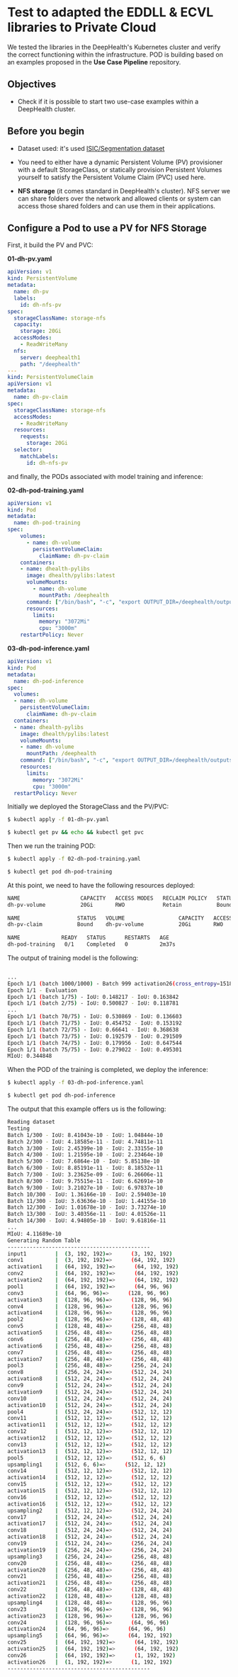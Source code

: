 # Test to adapted the EDDLL & ECVL libraries to Private Cloud

We tested the libraries in the DeepHealth's Kubernetes cluster and verify the correct functioning within the infrastructure. POD is building based on an examples proposed in the **Use Case Pipeline** repository.

## Objectives

- Check if it is possible to start two use-case examples within a DeepHealth cluster.

## Before you begin

- Dataset used: it's used [ISIC/Segmentation dataset](https://github.com/deephealthproject/use_case_pipeline/blob/master/README.md)

- You need to either have a dynamic Persistent Volume (PV) provisioner with a default StorageClass, or statically provision Persistent Volumes yourself to satisfy the Persistent Volume Claim (PVC) used here.

- **NFS storage** (it comes standard in DeepHealth's cluster). NFS server we can share folders over the network and allowed clients or system can access those shared folders and can use them in their applications.

## Configure a Pod to use a PV for NFS Storage

First, it build the PV and PVC:

**01-dh-pv.yaml**
```yaml
apiVersion: v1
kind: PersistentVolume
metadata:
  name: dh-pv
  labels:
    id: dh-nfs-pv
spec:
  storageClassName: storage-nfs
  capacity:
    storage: 20Gi
  accessModes:
    - ReadWriteMany
  nfs:
    server: deephealth1
    path: "/deephealth"
---
kind: PersistentVolumeClaim
apiVersion: v1
metadata:
  name: dh-pv-claim
spec:
  storageClassName: storage-nfs
  accessModes:
    - ReadWriteMany
  resources:
    requests:
      storage: 20Gi
  selector:
    matchLabels:
      id: dh-nfs-pv
```

and finally, the PODs associated with model training and inference:

**02-dh-pod-training.yaml**
```yaml
apiVersion: v1
kind: Pod
metadata:
  name: dh-pod-training
spec:
    volumes:
      - name: dh-volume
        persistentVolumeClaim:
          claimName: dh-pv-claim
    containers:
    - name: dhealth-pylibs
      image: dhealth/pylibs:latest
      volumeMounts:
        - name: dh-volume
          mountPath: /deephealth
      command: ["/bin/bash", "-c", "export OUTPUT_DIR=/deephealth/outputs; mkdir $OUTPUT_DIR/trash; python3 /deephealth/examples/use_case_pipeline/skin_lesion_segmentation_training.py /deephealth/dataset/isic_segmentation/isic_segmentation.yml --out-dir $OUTPUT_DIR --epochs 1 --batch-size 2"]
      resources:
        limits:
          memory: "3072Mi"
          cpu: "3000m"
    restartPolicy: Never
```

**03-dh-pod-inference.yaml**
```yaml
apiVersion: v1
kind: Pod
metadata:
  name: dh-pod-inference
spec:
  volumes:
  - name: dh-volume
    persistentVolumeClaim:
      claimName: dh-pv-claim
  containers:
  - name: dhealth-pylibs
    image: dhealth/pylibs:latest
    volumeMounts:
    - name: dh-volume
      mountPath: /deephealth
    command: ["/bin/bash", "-c", "export OUTPUT_DIR=/deephealth/outputs; mkdir $OUTPUT_DIR/trash; python3 /deephealth/examples/use_case_pipeline/skin_lesion_segmentation_inference.py /deephealth/dataset/isic_segmentation/isic_segmentation.yml /deephealth/examples/use_case_pipeline/isic_segm_checkpoint.bin --out-dir $OUTPUT_DIR --batch-size 2"]
    resources:
      limits:
        memory: "3072Mi"
        cpu: "3000m"
  restartPolicy: Never
```
Initially we deployed the StorageClass and the PV/PVC:

```bash
$ kubectl apply -f 01-dh-pv.yaml 

$ kubectl get pv && echo && kubectl get pvc 
```

Then we run the training POD:

```bash
$ kubectl apply -f 02-dh-pod-training.yaml

$ kubectl get pod dh-pod-training 
```

At this point, we need to have the following resources deployed:

```bash
NAME                   CAPACITY   ACCESS MODES   RECLAIM POLICY   STATUS   CLAIM                    STORAGECLASS   REASON   AGE
dh-pv-volume           20Gi       RWO            Retain           Bound    default/dh-pv-claim      nfs-storage             2m42s
 
NAME                  STATUS   VOLUME                 CAPACITY   ACCESS MODES   STORAGECLASS    AGE
dh-pv-claim           Bound    dh-pv-volume           20Gi       RWO            nfs-storage     2m42s
 
NAME             READY   STATUS      RESTARTS   AGE
dh-pod-training   0/1    Completed   0          2m37s
```

The output of training model is the following:

```bash

...
Epoch 1/1 (batch 1000/1000) - Batch 999 activation26(cross_entropy=15185.451,mean_squared_error=0.130)
Epoch 1/1 - Evaluation
Epoch 1/1 (batch 1/75) - IoU: 0.148217 - IoU: 0.163842
Epoch 1/1 (batch 2/75) - IoU: 0.500827 - IoU: 0.118781
...
Epoch 1/1 (batch 70/75) - IoU: 0.530869 - IoU: 0.136603
Epoch 1/1 (batch 71/75) - IoU: 0.454752 - IoU: 0.153192
Epoch 1/1 (batch 72/75) - IoU: 0.66641 - IoU: 0.368638
Epoch 1/1 (batch 73/75) - IoU: 0.192579 - IoU: 0.291509
Epoch 1/1 (batch 74/75) - IoU: 0.179956 - IoU: 0.647544
Epoch 1/1 (batch 75/75) - IoU: 0.279022 - IoU: 0.495301
MIoU: 0.344848
```
When the POD of the training is completed, we deploy the inference:

```bash
$ kubectl apply -f 03-dh-pod-inference.yaml

$ kubectl get pod dh-pod-inference
```

The output that this example offers us is the following:
```bash
Reading dataset
Testing
Batch 1/300 - IoU: 8.41043e-10 - IoU: 1.04844e-10
Batch 2/300 - IoU: 4.18585e-11 - IoU: 4.74811e-11
Batch 3/300 - IoU: 2.45399e-10 - IoU: 2.33155e-10
Batch 4/300 - IoU: 1.21595e-10 - IoU: 2.23464e-10
Batch 5/300 - IoU: 7.6864e-10 - IoU: 5.85138e-10
Batch 6/300 - IoU: 8.85191e-11 - IoU: 8.18532e-11
Batch 7/300 - IoU: 3.23625e-09 - IoU: 6.26606e-11
Batch 8/300 - IoU: 9.75515e-11 - IoU: 6.62691e-10
Batch 9/300 - IoU: 3.21027e-10 - IoU: 6.97837e-10
Batch 10/300 - IoU: 1.36166e-10 - IoU: 2.59403e-10
Batch 11/300 - IoU: 3.63636e-10 - IoU: 1.44155e-10
Batch 12/300 - IoU: 1.01678e-10 - IoU: 3.73274e-10
Batch 13/300 - IoU: 3.40356e-11 - IoU: 4.01526e-11
Batch 14/300 - IoU: 4.94805e-10 - IoU: 9.61816e-11
...
MIoU: 4.11689e-10
Generating Random Table
---------------------------------------------
input1         |  (3, 192, 192)=>      (3, 192, 192)
conv1          |  (3, 192, 192)=>      (64, 192, 192)
activation1    |  (64, 192, 192)=>      (64, 192, 192)
conv2          |  (64, 192, 192)=>      (64, 192, 192)
activation2    |  (64, 192, 192)=>      (64, 192, 192)
pool1          |  (64, 192, 192)=>      (64, 96, 96)
conv3          |  (64, 96, 96)=>      (128, 96, 96)
activation3    |  (128, 96, 96)=>      (128, 96, 96)
conv4          |  (128, 96, 96)=>      (128, 96, 96)
activation4    |  (128, 96, 96)=>      (128, 96, 96)
pool2          |  (128, 96, 96)=>      (128, 48, 48)
conv5          |  (128, 48, 48)=>      (256, 48, 48)
activation5    |  (256, 48, 48)=>      (256, 48, 48)
conv6          |  (256, 48, 48)=>      (256, 48, 48)
activation6    |  (256, 48, 48)=>      (256, 48, 48)
conv7          |  (256, 48, 48)=>      (256, 48, 48)
activation7    |  (256, 48, 48)=>      (256, 48, 48)
pool3          |  (256, 48, 48)=>      (256, 24, 24)
conv8          |  (256, 24, 24)=>      (512, 24, 24)
activation8    |  (512, 24, 24)=>      (512, 24, 24)
conv9          |  (512, 24, 24)=>      (512, 24, 24)
activation9    |  (512, 24, 24)=>      (512, 24, 24)
conv10         |  (512, 24, 24)=>      (512, 24, 24)
activation10   |  (512, 24, 24)=>      (512, 24, 24)
pool4          |  (512, 24, 24)=>      (512, 12, 12)
conv11         |  (512, 12, 12)=>      (512, 12, 12)
activation11   |  (512, 12, 12)=>      (512, 12, 12)
conv12         |  (512, 12, 12)=>      (512, 12, 12)
activation12   |  (512, 12, 12)=>      (512, 12, 12)
conv13         |  (512, 12, 12)=>      (512, 12, 12)
activation13   |  (512, 12, 12)=>      (512, 12, 12)
pool5          |  (512, 12, 12)=>      (512, 6, 6)
upsampling1    |  (512, 6, 6)=>      (512, 12, 12)
conv14         |  (512, 12, 12)=>      (512, 12, 12)
activation14   |  (512, 12, 12)=>      (512, 12, 12)
conv15         |  (512, 12, 12)=>      (512, 12, 12)
activation15   |  (512, 12, 12)=>      (512, 12, 12)
conv16         |  (512, 12, 12)=>      (512, 12, 12)
activation16   |  (512, 12, 12)=>      (512, 12, 12)
upsampling2    |  (512, 12, 12)=>      (512, 24, 24)
conv17         |  (512, 24, 24)=>      (512, 24, 24)
activation17   |  (512, 24, 24)=>      (512, 24, 24)
conv18         |  (512, 24, 24)=>      (512, 24, 24)
activation18   |  (512, 24, 24)=>      (512, 24, 24)
conv19         |  (512, 24, 24)=>      (256, 24, 24)
activation19   |  (256, 24, 24)=>      (256, 24, 24)
upsampling3    |  (256, 24, 24)=>      (256, 48, 48)
conv20         |  (256, 48, 48)=>      (256, 48, 48)
activation20   |  (256, 48, 48)=>      (256, 48, 48)
conv21         |  (256, 48, 48)=>      (256, 48, 48)
activation21   |  (256, 48, 48)=>      (256, 48, 48)
conv22         |  (256, 48, 48)=>      (128, 48, 48)
activation22   |  (128, 48, 48)=>      (128, 48, 48)
upsampling4    |  (128, 48, 48)=>      (128, 96, 96)
conv23         |  (128, 96, 96)=>      (128, 96, 96)
activation23   |  (128, 96, 96)=>      (128, 96, 96)
conv24         |  (128, 96, 96)=>      (64, 96, 96)
activation24   |  (64, 96, 96)=>      (64, 96, 96)
upsampling5    |  (64, 96, 96)=>      (64, 192, 192)
conv25         |  (64, 192, 192)=>      (64, 192, 192)
activation25   |  (64, 192, 192)=>      (64, 192, 192)
conv26         |  (64, 192, 192)=>      (1, 192, 192)
activation26   |  (1, 192, 192)=>      (1, 192, 192)
---------------------------------------------
```
